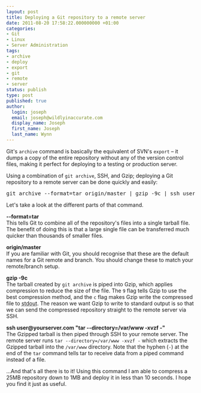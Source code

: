 ```yaml
---
layout: post
title: Deploying a Git repository to a remote server
date: 2011-08-20 17:58:22.000000000 +01:00
categories:
- Git
- Linux
- Server Administration
tags:
- archive
- deploy
- export
- git
- remote
- server
status: publish
type: post
published: true
author:
  login: joseph
  email: joseph@wildlyinaccurate.com
  display_name: Joseph
  first_name: Joseph
  last_name: Wynn
---
```

<p>Git's <code>archive</code> command is basically the equivalent of SVN's <code>export</code> – it dumps a copy of the entire repository without any of the version control files, making it perfect for deploying to a testing or production server.<!--more--></p>
<p>Using a combination of <code>git archive</code>, SSH, and Gzip; deploying a Git repository to a remote server can be done quickly and easily:</p>
<pre class="no-highlight">git archive --format=tar origin/master | gzip -9c | ssh user@yourserver.com "tar --directory=/var/www -xvzf -"</pre>
<p>Let's take a look at the different parts of that command.</p>
<p><strong>--format=tar</strong><br />
This tells Git to combine all of the repository's files into a single tarball file. The benefit of doing this is that a large single file can be transferred much quicker than thousands of smaller files.</p>
<p><strong>origin/master</strong><br />
If you are familiar with Git, you should recognise that these are the default names for a Git remote and branch. You should change these to match your remote/branch setup.</p>
<p><strong>gzip -9c</strong><br />
The tarball created by <code>git archive</code> is piped into Gzip, which applies compression to reduce the size of the file. The <code>9</code> flag tells Gzip to use the best compression method, and the <code>c</code> flag makes Gzip write the compressed file to <abbr title="Standard Output">stdout</abbr>. The reason we want Gzip to write to standard output is so that we can send the compressed repository straight to the remote server via SSH.</p>
<p><strong>ssh user@yourserver.com "tar --directory=/var/www -xvzf -"</strong><br />
The Gzipped tarball is then piped through SSH to your remote server. The remote server runs <code>tar --directory=/var/www -xvzf -</code> which extracts the Gzipped tarball into the <code>/var/www</code> directory. Note that the hyphen (<code>-</code>) at the end of the <code>tar</code> command tells tar to receive data from a piped command instead of a file.</p>
<p>...And that's all there is to it! Using this command I am able to compress a 25MB repository down to 1MB and deploy it in less than 10 seconds. I hope you find it just as useful.</p>
